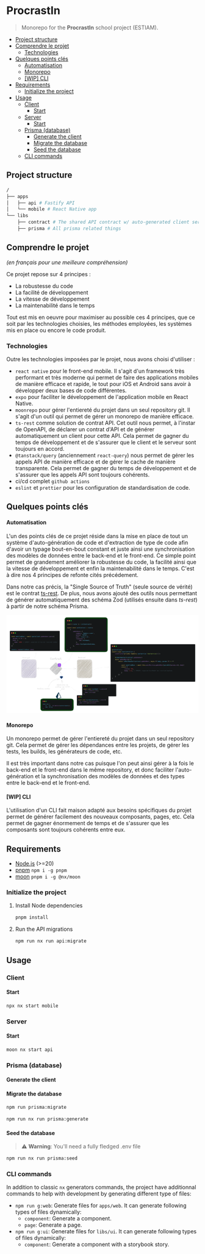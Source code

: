 # ProcrastIn

> Monorepo for the **ProcrastIn** school project (ESTIAM).

- [Project structure](#project-structure)
- [Comprendre le projet](#comprendre-le-projet)
  - [Technologies](#technologies)
- [Quelques points clés](#quelques-points-clés)
    - [Automatisation](#automatisation)
    - [Monorepo](#monorepo)
    - [\[WIP\] CLI](#wip-cli)
- [Requirements](#requirements)
  - [Initialize the project](#initialize-the-project)
- [Usage](#usage)
  - [Client](#client)
    - [Start](#start)
  - [Server](#server)
    - [Start](#start-1)
  - [Prisma (database)](#prisma-database)
    - [Generate the client](#generate-the-client)
    - [Migrate the database](#migrate-the-database)
    - [Seed the database](#seed-the-database)
  - [CLI commands](#cli-commands)

## Project structure

```bash
/
├── apps
│   ├── api # Fastify API
│   └── mobile # React Native app
└── libs
    ├── contract # The shared API contract w/ auto-generated client services and typescript models for the front-end
    ├── prisma # All prisma related things
```

## Comprendre le projet

*(en français pour une meilleure compréhension)*

Ce projet repose sur 4 principes :

- La robustesse du code
- La facilité de développement
- La vitesse de développement
- La maintenabilité dans le temps

Tout est mis en oeuvre pour maximiser au possible ces 4 principes, que ce soit par les technologies choisies, les méthodes employées, les systèmes mis en place ou encore le code produit.

### Technologies

Outre les technologies imposées par le projet, nous avons choisi d'utiliser :
- `react native` pour le front-end mobile. Il s'agit d'un framework très performant et très moderne qui permet de faire des applications mobiles de manière efficace et rapide, le tout pour iOS et Android sans avoir à développer deux bases de code différentes.
- `expo` pour faciliter le développement de l'application mobile en React Native.
- `moonrepo` pour gérer l'entiereté du projet dans un seul repository git. Il s'agit d'un outil qui permet de gérer un monorepo de manière efficace.
- `ts-rest` comme solution de contrat API. Cet outil nous permet, à l'instar de OpenAPI, de déclarer un contrat d'API et de générer automatiquement un client pour cette API. Cela permet de gagner du temps de développement et de s'assurer que le client et le serveur sont toujours en accord.
- `@tanstack/query` (anciennement `react-query`) nous permet de gérer les appels API de manière efficace et de gérer le cache de manière transparente. Cela permet de gagner du temps de développement et de s'assurer que les appels API sont toujours cohérents.
- ci/cd complet `github actions`
- `eslint` et `prettier` pour les configuration de standardisation de code.

## Quelques points clés

#### Automatisation

L'un des points clés de ce projet réside dans la mise en place de tout un système d'auto-génération de code et d'extraction de type de code afin d'avoir un typage bout-en-bout constant et juste ainsi une synchronisation des modèles de données entre le back-end et le front-end. Ce simple point permet de grandement améliorer la robustesse du code, la facilité ainsi que la vitesse de développement et enfin la maintenabilité dans le temps. C'est à dire nos 4 principes de refonte cités précédement.

Dans notre cas précis, la "Single Source of Truth" (seule source de vérité) est le contrat [ts-rest](https://ts-rest.com/). De plus, nous avons ajouté des outils nous permettant de générer automatiquement des schéma Zod (utilisés ensuite dans *ts-rest*) à partir de notre schéma Prisma.

![Architecture](./docs/diagrams/architecture.png)

#### Monorepo

Un monorepo permet de gérer l'entiereté du projet dans un seul repository git. Cela permet de gérer les dépendances entre les projets, de gérer les tests, les builds, les générateurs de code, etc.

Il est très important dans notre cas puisque l'on peut ainsi gérer à la fois le back-end et le front-end dans le même repository, et donc faciliter l'auto-génération et la synchronisation des modèles de données et des types entre le back-end et le front-end.

#### \[WIP\] CLI

L'utilisation d'un CLI fait maison adapté aux besoins spécifiques du projet permet de générer facilement des nouveaux composants, pages, etc. Cela permet de gagner énormement de temps et de s'assurer que les composants sont toujours cohérents entre eux.

## Requirements

- [Node.js](https://nodejs.org/en/) (>=20)
- [pnpm](https://pnpm.io/) `npm i -g pnpm`
- [moon](https://moon.dev) `pnpm i -g @nx/moon`

### Initialize the project

1. Install Node dependencies
    ```bash
    pnpm install
    ```
2. Run the API migrations
    ```bash
    npm run nx run api:migrate
    ```

## Usage

### Client

#### Start

```bash
npx nx start mobile
```

### Server

#### Start

```bash
moon nx start api
```

### Prisma (database)

#### Generate the client

#### Migrate the database

```bash
npm run prisma:migrate
```

```bash
npm run nx run prisma:generate
```

#### Seed the database

> ⚠️ **Warning**: You'll need a fully fledged .env file

```bash
npm run nx run prisma:seed
```

### CLI commands

In addition to classic `nx` generators commands, the project have additionnal commands to help with development by generating different type of files:

-   `npm run g:web`: Generate files for `apps/web`. It can generate following types of files dynamically:
    -   `component`: Generate a component.
    -   `page`: Generate a page.
-   `npm run g:ui`: Generate files for `libs/ui`. It can generate following types of files dynamically:
    -   `component`: Generate a component with a storybook story.